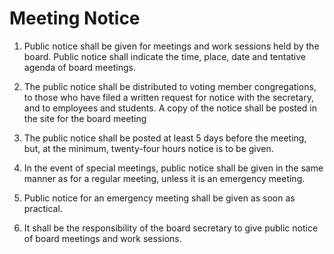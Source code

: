# Meeting Notice

1. Public notice shall be given for meetings and work sessions held by the board. Public notice shall indicate the time, place, date and tentative agenda of board meetings. 

1. The public notice shall be distributed to voting member congregations, to those who have filed a written request for notice with the secretary, and to employees and students. A copy of the notice shall be posted in the site for the board meeting 

1. The public notice shall be posted at least 5 days before the meeting, but, at the minimum, twenty-four hours notice is to be given. 

1. In the event of special meetings, public notice shall be given in the same manner as for a regular meeting, unless it is an emergency meeting. 

1. Public notice for an emergency meeting shall be given as soon as practical. 

1. It shall be the responsibility of the board secretary to give public notice of board meetings and work sessions. 
